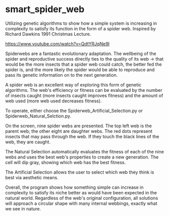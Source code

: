 # smart_spider_web
Utilizing genetic algorithms to show how a simple system is increasing in complexity to satisfy its function in the form of a spider web. Inspired by Richard Dawkins 1991 Christmas Lecture.

https://www.youtube.com/watch?v=QdtYRJqNe9I

Spiderwebs are a fantastic evolutionary adaptation. The wellbeing of the spider and reproductive success directly ties to the quality of its web -> that would be the more insects that a spider web could catch, the better fed the spider is, and the more likely the spider would be able to reproduce and pass its genetic information on to the next generation.

A spider web is an excellent way of exploring this form of genetic algorithms. The web's efficiency or fitness can be evaluated by the number of insects caught (more insects caught improves fitness) and the amount of web used (more web used decreases fitness).

To operate, either choose the Spiderweb_Artificial_Selection.py or Spiderweb_Natural_Selction.py.

On the screen, nine spider webs are presented. The top left web is the parent web; the other eight are daughter webs. The red dots represent insects that may pass through the web. If they touch the black lines of the web, they are caught.

The Natural Selection automatically evaluates the fitness of each of the nine webs and uses the best web's properties to create a new generation. The cell will dip gray, showing which web has the best fitness.

The Artificial Selection allows the user to select which web they think is best via aesthetic means.

Overall, the program shows how something simple can increase in complexity to satisfy its niche better as would have been expected in the natural world. Regardless of the web's original configuration, all solutions will approach a circular shape with many internal webbings, exactly what we see in nature. 
